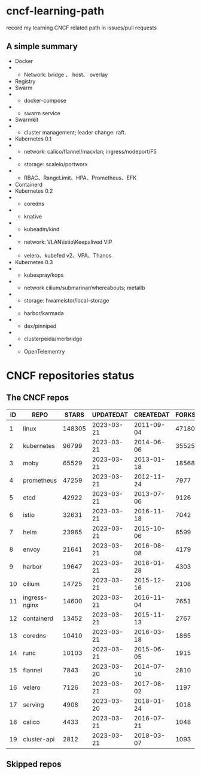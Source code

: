 # cncf-learning-path
record my learning CNCF related path in issues/pull requests

## A simple summary
- Docker
- - Network: bridge 、 host、 overlay
- Registry
- Swarm
- - docker-compose
- - swarm service
- Swarmkit
- - cluster management; leader change: raft.
- Kubernetes 0.1
- - network: calico/flannel/macvlan; ingress/nodeport/F5
- - storage: scaleio/portworx
- - RBAC、RangeLimit、HPA、Prometheus、EFK
- Containerd
- Kubernetes 0.2
- - coredns
- - knative
- - kubeadm/kind
- - network: VLAN\istio\Keepalived VIP
- - velero、kubefed v2、VPA、Thanos
- Kubernetes 0.3
- - kubespray/kops
- - network cilium/submarinar/whereabouts; metallb
- - storage: hwameistor/local-storage
- - harbor/karmada
- - dex/pinniped
- - clusterpeida/merbridge
- - OpenTelementry

# CNCF repositories status
<!--START_SECTION:github_repos-->
## The CNCF repos
| ID |     REPO      | STARS  | UPDATEDAT  | CREATEDAT  | FORKSCOUNT |
|----|---------------|--------|------------|------------|------------|
|  1 | linux         | 148305 | 2023-03-21 | 2011-09-04 |      47180 |
|  2 | kubernetes    |  96799 | 2023-03-21 | 2014-06-06 |      35525 |
|  3 | moby          |  65529 | 2023-03-21 | 2013-01-18 |      18568 |
|  4 | prometheus    |  47259 | 2023-03-21 | 2012-11-24 |       7977 |
|  5 | etcd          |  42922 | 2023-03-21 | 2013-07-06 |       9126 |
|  6 | istio         |  32631 | 2023-03-21 | 2016-11-18 |       7042 |
|  7 | helm          |  23965 | 2023-03-21 | 2015-10-06 |       6599 |
|  8 | envoy         |  21641 | 2023-03-21 | 2016-08-08 |       4179 |
|  9 | harbor        |  19647 | 2023-03-21 | 2016-01-28 |       4303 |
| 10 | cilium        |  14725 | 2023-03-21 | 2015-12-16 |       2108 |
| 11 | ingress-nginx |  14600 | 2023-03-21 | 2016-11-04 |       7651 |
| 12 | containerd    |  13452 | 2023-03-21 | 2015-11-13 |       2767 |
| 13 | coredns       |  10410 | 2023-03-21 | 2016-03-18 |       1865 |
| 14 | runc          |  10103 | 2023-03-21 | 2015-06-05 |       1915 |
| 15 | flannel       |   7843 | 2023-03-20 | 2014-07-10 |       2810 |
| 16 | velero        |   7126 | 2023-03-21 | 2017-08-02 |       1197 |
| 17 | serving       |   4908 | 2023-03-20 | 2018-01-24 |       1018 |
| 18 | calico        |   4433 | 2023-03-21 | 2016-07-21 |       1048 |
| 19 | cluster-api   |   2812 | 2023-03-21 | 2018-03-07 |       1093 |



## Skipped repos
<!--END_SECTION:github_repos-->
